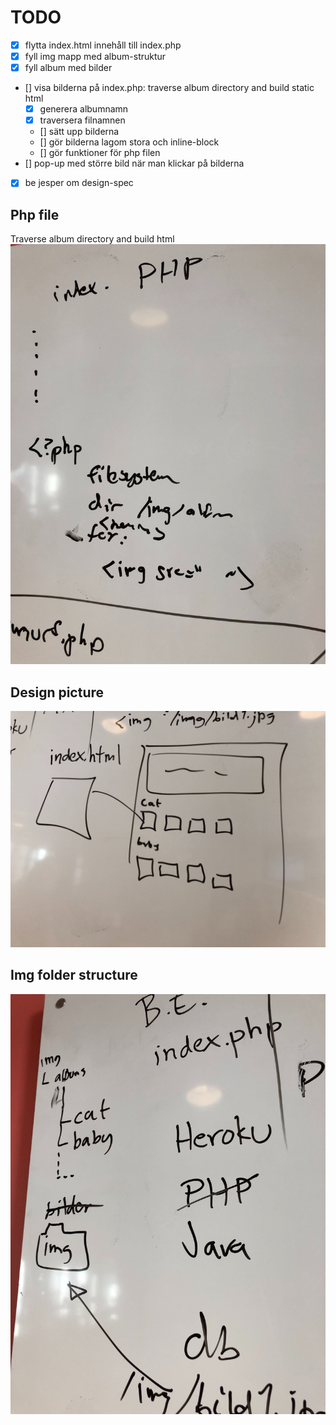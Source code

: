 # TODO

- [x] flytta index.html innehåll till index.php
- [x] fyll img mapp med album-struktur
- [x] fyll album med bilder
- [] visa bilderna på index.php: traverse album directory and build static html
  - [x] generera albumnamn
  - [x] traversera filnamnen
  - [] sätt upp bilderna
  - [] gör bilderna lagom stora och inline-block
  - [] gör funktioner för php filen
- [] pop-up med större bild när man klickar på bilderna
- [x] be jesper om design-spec

## Php file
Traverse album directory and build html
![](/resources/img/todo-3.jpg)

## Design picture
![design](/resources/img/todo-2.jpg)

## Img folder structure
![](/resources/img/todo-1.jpg)
